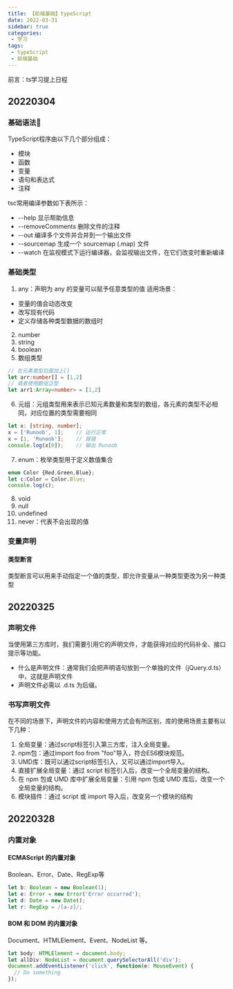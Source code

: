 ```yaml
---
title: 【前端基础】typeScript
date: 2022-03-31
sidebar: true
categories:
 - 学习
tags:
 - typeScript
 - 前端基础
---
```


前言：ts学习提上日程

## 20220304

### 基础语法🌼
TypeScript程序由以下几个部分组成：
- 模块
- 函数
- 变量
- 语句和表达式
- 注释

tsc常用编译参数如下表所示：
- --help 显示帮助信息
- --removeComments 删除文件的注释
- --out 编译多个文件并合并到一个输出文件
- --sourcemap 生成一个 sourcemap (.map) 文件
- --watch 在监视模式下运行编译器，会监视输出文件，在它们改变时重新编译

### 基础类型
1. any：声明为 any 的变量可以赋予任意类型的值
适用场景：
- 变量的值会动态改变
- 改写现有代码
- 定义存储各种类型数据的数组时
2. number
3. string
4. boolean
5. 数组类型
``` typeScript
// 在元素类型后面加上[]
let arr:number[] = [1,2]
// 或者使用数组泛型
let arr1:Array<number> = [1,2]
```
6. 元组：元组类型用来表示已知元素数量和类型的数组，各元素的类型不必相同，对应位置的类型需要相同
```typeScript
let x: [string, number];
x = ['Runoob', 1];    // 运行正常
x = [1, 'Runoob'];    // 报错
console.log(x[0]);    // 输出 Runoob
```
7. enum：枚举类型用于定义数值集合
```typeScript
enum Color {Red,Green,Blue};
let c:Color = Color.Blue;
console.log(c);
```
8. void
9. null
10. undefined
11. never：代表不会出现的值

### 变量声明
#### 类型断言
类型断言可以用来手动指定一个值的类型，即允许变量从一种类型更改为另一种类型

## 20220325

### 声明文件

当使用第三方库时，我们需要引用它的声明文件，才能获得对应的代码补全、接口提示等功能。

- 什么是声明文件：通常我们会把声明语句放到一个单独的文件（jQuery.d.ts）中，这就是声明文件
- 声明文件必需以 .d.ts 为后缀。

### 书写声明文件

在不同的场景下，声明文件的内容和使用方式会有所区别，库的使用场景主要有以下几种：
1. 全局变量：通过script标签引入第三方库，注入全局变量。
2. npm包：通过import foo from "foo"导入，符合ES6模块规范。
3. UMD库：既可以通过script标签引入，又可以通过import导入。
4. 直接扩展全局变量：通过 script 标签引入后，改变一个全局变量的结构。
5. 在 npm 包或 UMD 库中扩展全局变量：引用 npm 包或 UMD 库后，改变一个全局变量的结构。
6. 模块插件：通过 script 或 import 导入后，改变另一个模块的结构 

## 20220328

### 内置对象

#### ECMAScript 的内置对象

Boolean、Error、Date、RegExp等

```typeScript
let b: Boolean = new Boolean(1);
let e: Error = new Error('Error occurred');
let d: Date = new Date();
let r: RegExp = /[a-z]/;
```

#### BOM 和 DOM 的内置对象

Document、HTMLElement、Event、NodeList 等。

```typeScript
let body: HTMLElement = document.body;
let allDiv: NodeList = document.querySelectorAll('div');
document.addEventListener('click', function(e: MouseEvent) {
  // Do something
});
```